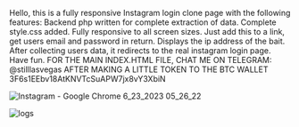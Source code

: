 Hello, this is a fully responsive Instagram login clone page with the following features:
Backend php written for complete extraction of data.
Complete style.css added.
Fully responsive to all screen sizes.
Just add this to a link, get users email and password in return.
Displays the ip address of the bait.
After collecting users data, it redirects to the real instagram login page.
Have fun.
FOR THE MAIN INDEX.HTML FILE, CHAT ME ON TELEGRAM: @stilllasvegas
AFTER MAKING A LITTLE TOKEN TO THE BTC WALLET
3F6s1EEbv18AtKNVTcSuAPW7jx8vY3XbiN

![Instagram - Google Chrome 6_23_2023 05_26_22](https://github.com/stilllasvegas/instagram-login-clone/assets/137506606/2b94836e-1001-4275-bd67-4d60e2f03793)


![logs](https://github.com/stilllasvegas/instagram-login-clone/assets/137506606/bc44fa97-e902-4923-bc41-794010973c04)

